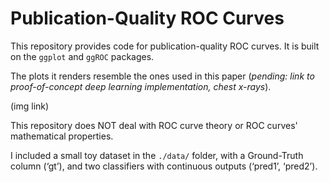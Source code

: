 # Publication-Quality ROC Curves

This repository provides code for publication-quality ROC curves. It is built on the `ggplot` and `ggROC` packages.

The plots it renders resemble the ones used in this paper (_pending: link to proof-of-concept deep learning implementation, chest x-rays_).

(img link)

This repository does NOT deal with ROC curve theory or ROC curves' mathematical properties.

I included a small toy dataset in the `./data/` folder, with a Ground-Truth column (‘gt’), and two classifiers with continuous outputs (‘pred1’, ‘pred2’).